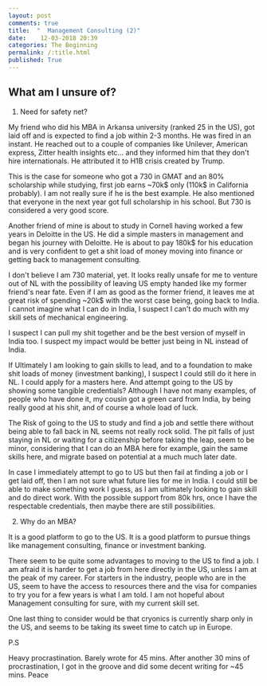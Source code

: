 ```yaml
---
layout: post
comments: true
title:  "  Management Consulting (2)"
date:    12-03-2018 20:39
categories: The Beginning
permalink: /:title.html
published: True
---
```



## What am I  unsure of?

1. Need for safety net?

My friend who did his MBA in Arkansa university (ranked 25 in the US),
got laid off and is expected to find a job within 2-3 months. He was
fired in an instant. He reached out to a couple of companies like
Unilever, American express, Zitter health insights etc... and they
informed him that they don't hire internationals. He attributed it to
H1B crisis created by Trump.

This is the case for someone who got a 730 in GMAT and an 80%
scholarship while studying, first job earns ~70k$ only (110k$ in
California probably). I am not really sure if he is the best
example. He also mentioned that everyone in the next year got full
scholarship in his school. But 730 is considered a very good score.

Another friend of mine is about to study in Cornell having worked a
few years in Deloitte in the US. He did a simple masters in management
and began his journey with Deloitte. He is about to pay 180k$ for his
education and is very confident to get a shit load of money moving
into finance or getting back to management consulting.

I don't believe I am 730 material, yet. It looks really unsafe for me
to venture out of NL with the possibility of leaving US empty handed
like my former friend's near fate. Even if I am as good as the former
friend, it leaves me at great risk of spending ~20k$ with the worst
case being, going back to India. I cannot imagine what I can do in
India, I suspect I can't do much with my skill sets of mechanical
engineering. 

I suspect I can pull my shit together and be the best version of
myself in India too. I suspect my impact would be better just being in
NL instead of India. 

If Ultimately I am looking to gain skills to lead, and to a foundation
to make shit loads of money (investment banking), I suspect I could
still do it here in NL. I could apply for a masters here. And attempt
going to the US by showing some tangible credentials? Although I have
not many examples, of people who have done it, my cousin got a green
card from India, by being really good at his shit, and of course a
whole load of luck. 

The Risk of going to the US to study and find a job and settle there
without being able to fall back in NL seems not really rock solid. The
pit falls of just staying in NL or waiting for a citizenship before
taking the leap, seem to be minor, considering that I can do an MBA here
for example, gain the same skills here, and migrate based on potential
at a much much later date.

In case I immediately attempt to go to US but then fail at finding a
job or I get laid off, then I am not sure what future lies for me in
India. I could still be able to make something work I guess, as I am
ultimately looking to gain skill and do direct work. With the possible
support from 80k hrs, once I have the respectable credentials, then
maybe there are still possibilities.


2. Why do an MBA?

It is a good platform to go to the US. It is a good platform to pursue
things like management consulting, finance or investment banking.

There seem to be quite some advantages to moving to the US to find a
job. I am afraid it is harder to get a job from here directly in the
US, unless I am at the peak of my career. For starters in the
industry, people who are in the US, seem to have the access to
resources there and the visa for companies to try you for a few
years is what I am told. I am not hopeful about Management consulting
for sure, with my current skill set.

One last thing to consider would be that cryonics is currently sharp
only in the US, and seems to be taking its sweet time to catch up in
Europe.

P.S

Heavy procrastination. Barely wrote for 45 mins. After another 30 mins
of procrastination, I got in the groove and did some decent writing
for ~45 mins. Peace
